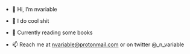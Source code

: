 - 👋 Hi, I’m nvariable
- 👀 I do cool shit
- 🌱 Currently reading some books
     
- 📫 Reach me at nvariable@protonmail.com or on twitter @_n_variable
